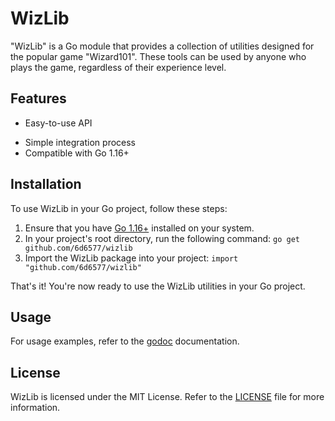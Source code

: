 # WizLib

"WizLib" is a Go module that provides a collection of utilities designed for the popular game "Wizard101". These tools can be used by anyone who plays the game, regardless of their experience level.

## Features

- Easy-to-use API
<!-- - Multiple utilities, including deck sorter, gear sorter, and pet hatcher -->
- Simple integration process
- Compatible with Go 1.16+

## Installation

To use WizLib in your Go project, follow these steps:

1. Ensure that you have [Go 1.16+](https://golang.org/dl/) installed on your system.
2. In your project's root directory, run the following command: `go get github.com/6d6577/wizlib`
3. Import the WizLib package into your project: `import "github.com/6d6577/wizlib"`

That's it! You're now ready to use the WizLib utilities in your Go project.

## Usage

For usage examples, refer to the [godoc](https://pkg.go.dev/github.com/6d6577/wizlib) documentation.

## License

WizLib is licensed under the MIT License. Refer to the [LICENSE](LICENSE) file for more information.
